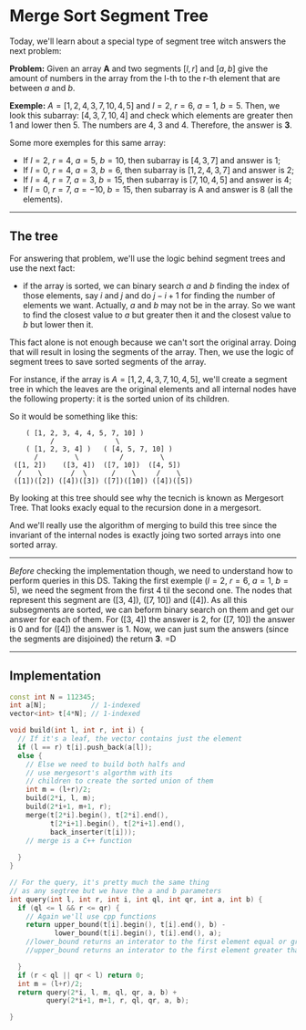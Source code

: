 # Merge Sort Segment Tree

Today, we'll learn about a special type of segment tree witch answers the next problem:

**Problem:** Given an array **A** and two segments $[l, r]$ and $[a, b]$ give the amount of numbers in the array from the l-th to the r-th element that are between $a$ and $b$.

**Exemple:** $A = [1, 2, 4, 3, 7, 10, 4, 5]$ and $l = 2$, $r = 6$, $a = 1$, $b = 5$. 
Then, we look this subarray: $[4, 3, 7, 10, 4]$ and check which elements are greater then 1 and lower then 5. The numbers are 4, 3 and 4.
Therefore, the answer is **3**.

Some more exemples for this same array:
* If $l = 2, \ r = 4, \ a = 5, \ b = 10$, then subarray is $[4, 3, 7]$ and answer is $1$;
* If $l = 0, \ r = 4, \ a = 3, \ b = 6$, then subarray is $[1, 2, 4, 3, 7]$ and answer is $2$;
* If $l = 4, \ r = 7, \ a = 3, \ b = 15$, then subarray is $[7, 10, 4, 5]$ and answer is $4$;
* If $l = 0, \ r = 7, \ a = -10, \ b = 15$, then subarray is A and answer is $8$ (all the elements).
---

## The tree

For answering that problem, we'll use the logic behind segment trees and use the next fact: 
* if the array is sorted, we can binary search $a$ and $b$ finding the index of those elements, say $i$ and $j$ and do $j-i+1$ for finding the number of elements we want. Actually, $a$ and $b$ may not be in the array. So we want to find the closest value to $a$ but greater then it and the closest value to $b$ but lower then it.

This fact alone is not enough because we can't sort the original array. Doing that will result in losing the segments of the array. Then, we use the logic of segment trees to save sorted segments of the array.

For instance, if the array is $A = [1, 2, 4, 3, 7, 10, 4, 5]$, we'll create a segment tree in which the leaves are the original elements and all internal nodes have the following property: it is the sorted union of its children.

So it would be something like this:

```
    ( [1, 2, 3, 4, 4, 5, 7, 10] )
          /               \
    ( [1, 2, 3, 4] )   ( [4, 5, 7, 10] )
      /         \          /         \
 ([1, 2])    ([3, 4])  ([7, 10])  ([4, 5])
  /    \       /  \      /    \     /    \
 ([1])([2]) ([4])([3]) ([7])([10]) ([4])([5])
```

By looking at this tree should see why the tecnich is known as Mergesort Tree.
That looks exacly equal to the recursion done in a mergesort.

And we'll really use the algorithm of merging to build this tree since the invariant of the internal nodes is exactly joing two sorted arrays into one sorted array.

---
*Before* checking the implementation though, we need to understand how to perform queries in this DS.
Taking the first exemple ($l = 2$, $r = 6$, $a = 1$, $b = 5$), we need the segment from the first 4 til the second one. The nodes that represent this segment are ([3, 4]), ([7, 10]) and ([4]). As all this subsegments are sorted, we can beform binary search on them and get our answer for each of them. For ([3, 4]) the answer is 2, for ([7, 10]) the answer is 0 and for ([4]) the answer is 1. Now, we can just sum the answers (since the segments are disjoined) the return **3**. =D

---

## Implementation

```cpp
const int N = 112345;
int a[N];           // 1-indexed
vector<int> t[4*N]; // 1-indexed

void build(int l, int r, int i) {
  // If it's a leaf, the vector contains just the element
  if (l == r) t[i].push_back(a[l]);
  else {
    // Else we need to build both halfs and
    // use mergesort's algorthm with its
    // children to create the sorted union of them
    int m = (l+r)/2;
    build(2*i, l, m);
    build(2*i+1, m+1, r);
    merge(t[2*i].begin(), t[2*i].end(), 
          t[2*i+1].begin(), t[2*i+1].end(),
          back_inserter(t[i]));
    // merge is a C++ function
    
  }
}

// For the query, it's pretty much the same thing
// as any segtree but we have the a and b parameters
int query(int l, int r, int i, int ql, int qr, int a, int b) {
  if (ql <= l && r <= qr) {
    // Again we'll use cpp functions
    return upper_bound(t[i].begin(), t[i].end(), b) -
           lower_bound(t[i].begin(), t[i].end(), a);
    //lower_bound returns an interator to the first element equal or greater than a
    //upper_bound returns an interator to the first element greater than b

  }
  if (r < ql || qr < l) return 0;
  int m = (l+r)/2;
  return query(2*i, l, m, ql, qr, a, b) + 
         query(2*i+1, m+1, r, ql, qr, a, b);

}
```